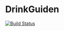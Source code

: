 # DrinkGuiden

[![Build Status](https://travis-ci.com/baggepinnen/DrinkGuiden.jl.svg?branch=master)](https://travis-ci.com/baggepinnen/DrinkGuiden.jl)
